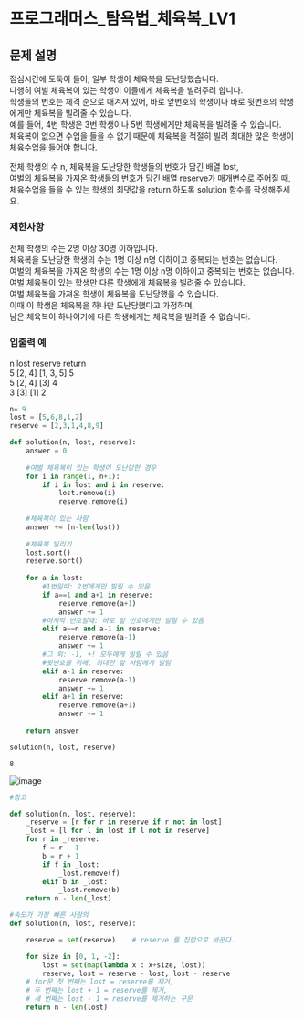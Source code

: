 # 프로그래머스_탐욕법_체육복_LV1

## 문제 설명
점심시간에 도둑이 들어, 일부 학생이 체육복을 도난당했습니다.\
다행히 여벌 체육복이 있는 학생이 이들에게 체육복을 빌려주려 합니다.\
학생들의 번호는 체격 순으로 매겨져 있어, 바로 앞번호의 학생이나 바로 뒷번호의 학생에게만 체육복을 빌려줄 수 있습니다.\
예를 들어, 4번 학생은 3번 학생이나 5번 학생에게만 체육복을 빌려줄 수 있습니다.\
체육복이 없으면 수업을 들을 수 없기 때문에 체육복을 적절히 빌려 최대한 많은 학생이 체육수업을 들어야 합니다.

전체 학생의 수 n, 체육복을 도난당한 학생들의 번호가 담긴 배열 lost,\
여벌의 체육복을 가져온 학생들의 번호가 담긴 배열 reserve가 매개변수로 주어질 때,\
체육수업을 들을 수 있는 학생의 최댓값을 return 하도록 solution 함수를 작성해주세요.

### 제한사항
전체 학생의 수는 2명 이상 30명 이하입니다.\
체육복을 도난당한 학생의 수는 1명 이상 n명 이하이고 중복되는 번호는 없습니다.\
여벌의 체육복을 가져온 학생의 수는 1명 이상 n명 이하이고 중복되는 번호는 없습니다.\
여벌 체육복이 있는 학생만 다른 학생에게 체육복을 빌려줄 수 있습니다.\
여벌 체육복을 가져온 학생이 체육복을 도난당했을 수 있습니다.\
이때 이 학생은 체육복을 하나만 도난당했다고 가정하며,\
남은 체육복이 하나이기에 다른 학생에게는 체육복을 빌려줄 수 없습니다.


### 입출력 예
n	lost	reserve	return\
5	[2, 4]	[1, 3, 5]	5\
5	[2, 4]	[3]	4\
3	[3]	[1]	2


```python
n= 9
lost = [5,6,8,1,2]
reserve = [2,3,1,4,8,9] 

def solution(n, lost, reserve):
    answer = 0
    
    #여벌 체육복이 있는 학생이 도난당한 경우
    for i in range(1, n+1):
        if i in lost and i in reserve:
            lost.remove(i)
            reserve.remove(i)
            
    #체육복이 있는 사람
    answer += (n-len(lost))
            
    #체육복 빌리기  
    lost.sort()
    reserve.sort()
    
    for a in lost: 
        #1번일때: 2번에게만 빌릴 수 있음
        if a==1 and a+1 in reserve:
            reserve.remove(a+1)
            answer += 1 
        #마지막 번호일때: 바로 앞 번호에게만 빌릴 수 있음
        elif a==n and a-1 in reserve:
            reserve.remove(a-1)
            answer += 1  
        #그 외: -1, +! 모두에게 빌릴 수 있음
        #뒷번호를 위해, 최대한 앞 사람에게 빌림
        elif a-1 in reserve:
            reserve.remove(a-1)
            answer += 1 
        elif a+1 in reserve:
            reserve.remove(a+1)
            answer += 1  
            
    return answer

solution(n, lost, reserve)
```

    8

![image](https://user-images.githubusercontent.com/52664532/165772952-4d6d056e-be3c-439f-be49-7c0b1dbda99e.png)


```python
#참고

def solution(n, lost, reserve):
    _reserve = [r for r in reserve if r not in lost]
    _lost = [l for l in lost if l not in reserve]
    for r in _reserve:
        f = r - 1
        b = r + 1
        if f in _lost:
            _lost.remove(f)
        elif b in _lost:
            _lost.remove(b)
    return n - len(_lost)
```

```python
#속도가 가장 빠른 사람의 
def solution(n, lost, reserve):

    reserve = set(reserve)    # reserve 를 집합으로 바꾼다.

    for size in [0, 1, -2]:   
        lost = set(map(lambda x : x+size, lost))
        reserve, lost = reserve - lost, lost - reserve                         
	# for문 첫 번째는 lost = reserve를 제거, 
 	# 두 번째는 lost + 1 = reserve를 제거,
 	# 세 번째는 lost - 1 = reserve를 제거하는 구문
    return n - len(lost)
```
